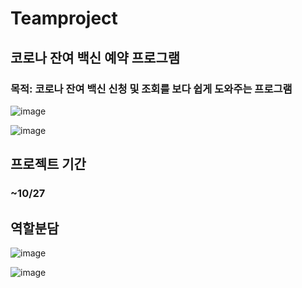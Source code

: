 # Teamproject
## 코로나 잔여 백신 예약 프로그램
### 목적: 코로나 잔여 백신 신청 및 조회를 보다 쉽게 도와주는 프로그램


![image](https://user-images.githubusercontent.com/91596526/138248008-df6503e8-52fc-4355-8f12-83579e566550.png)

![image](https://user-images.githubusercontent.com/91596526/139001886-c54f5e2b-aafd-4aaf-bb33-87577793f56c.png)

## 프로젝트 기간
### ~10/27

## 역할분담
![image](https://user-images.githubusercontent.com/91596526/139023241-f66e0c1b-12a7-4b80-b204-bfb3962732ae.png)


![image](https://user-images.githubusercontent.com/91596526/138246435-1d2c9379-4538-4d16-b79a-5547eb969a06.png)

